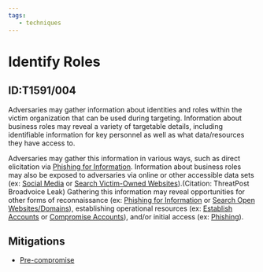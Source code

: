 ```yaml
---
tags:
   - techniques
---
```

# Identify Roles
## ID:T1591/004
Adversaries may gather information about identities and roles within the victim organization that can be used during targeting. Information about business roles may reveal a variety of targetable details, including identifiable information for key personnel as well as what data/resources they have access to.

Adversaries may gather this information in various ways, such as direct elicitation via [Phishing for Information](techniques/T1598). Information about business roles may also be exposed to adversaries via online or other accessible data sets (ex: [Social Media](techniques/T1593/001) or [Search Victim-Owned Websites](techniques/T1594)).(Citation: ThreatPost Broadvoice Leak) Gathering this information may reveal opportunities for other forms of reconnaissance (ex: [Phishing for Information](techniques/T1598) or [Search Open Websites/Domains](techniques/T1593)), establishing operational resources (ex: [Establish Accounts](techniques/T1585) or [Compromise Accounts](techniques/T1586)), and/or initial access (ex: [Phishing](techniques/T1566)).
## Mitigations
* [Pre-compromise](mitigations/M1056)
